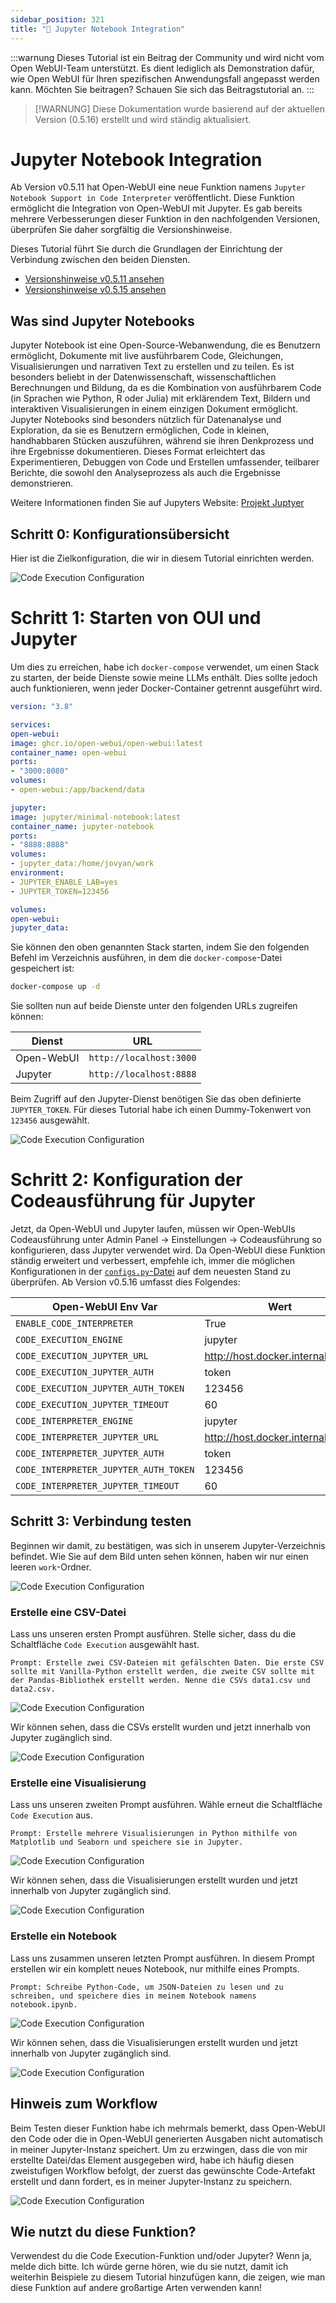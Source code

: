 ```yaml
---
sidebar_position: 321
title: "🐍 Jupyter Notebook Integration"
---
```


:::warnung
Dieses Tutorial ist ein Beitrag der Community und wird nicht vom Open WebUI-Team unterstützt. Es dient lediglich als Demonstration dafür, wie Open WebUI für Ihren spezifischen Anwendungsfall angepasst werden kann. Möchten Sie beitragen? Schauen Sie sich das Beitragstutorial an.
:::

> [!WARNUNG]
> Diese Dokumentation wurde basierend auf der aktuellen Version (0.5.16) erstellt und wird ständig aktualisiert.


# Jupyter Notebook Integration

Ab Version v0.5.11 hat Open-WebUI eine neue Funktion namens `Jupyter Notebook Support in Code Interpreter` veröffentlicht. Diese Funktion ermöglicht die Integration von Open-WebUI mit Jupyter. Es gab bereits mehrere Verbesserungen dieser Funktion in den nachfolgenden Versionen, überprüfen Sie daher sorgfältig die Versionshinweise.

Dieses Tutorial führt Sie durch die Grundlagen der Einrichtung der Verbindung zwischen den beiden Diensten.

- [Versionshinweise v0.5.11 ansehen](https://github.com/open-webui/open-webui/releases/tag/v0.5.11)
- [Versionshinweise v0.5.15 ansehen](https://github.com/open-webui/open-webui/releases/tag/v0.5.14)

## Was sind Jupyter Notebooks

Jupyter Notebook ist eine Open-Source-Webanwendung, die es Benutzern ermöglicht, Dokumente mit live ausführbarem Code, Gleichungen, Visualisierungen und narrativen Text zu erstellen und zu teilen. Es ist besonders beliebt in der Datenwissenschaft, wissenschaftlichen Berechnungen und Bildung, da es die Kombination von ausführbarem Code (in Sprachen wie Python, R oder Julia) mit erklärendem Text, Bildern und interaktiven Visualisierungen in einem einzigen Dokument ermöglicht. Jupyter Notebooks sind besonders nützlich für Datenanalyse und Exploration, da sie es Benutzern ermöglichen, Code in kleinen, handhabbaren Stücken auszuführen, während sie ihren Denkprozess und ihre Ergebnisse dokumentieren. Dieses Format erleichtert das Experimentieren, Debuggen von Code und Erstellen umfassender, teilbarer Berichte, die sowohl den Analyseprozess als auch die Ergebnisse demonstrieren.

Weitere Informationen finden Sie auf Jupyters Website: [Projekt Juptyer](https://jupyter.org/)

## Schritt 0: Konfigurationsübersicht

Hier ist die Zielkonfiguration, die wir in diesem Tutorial einrichten werden.

![Code Execution Configuration](/images/tutorials/jupyter/jupyter-code-execution.png)

# Schritt 1: Starten von OUI und Jupyter

Um dies zu erreichen, habe ich `docker-compose` verwendet, um einen Stack zu starten, der beide Dienste sowie meine LLMs enthält. Dies sollte jedoch auch funktionieren, wenn jeder Docker-Container getrennt ausgeführt wird.

```yaml title="docker-compose.yml"
version: "3.8"

services:
open-webui:
image: ghcr.io/open-webui/open-webui:latest
container_name: open-webui
ports:
- "3000:8080"
volumes:
- open-webui:/app/backend/data

jupyter:
image: jupyter/minimal-notebook:latest
container_name: jupyter-notebook
ports:
- "8888:8888"
volumes:
- jupyter_data:/home/jovyan/work
environment:
- JUPYTER_ENABLE_LAB=yes
- JUPYTER_TOKEN=123456

volumes:
open-webui:
jupyter_data:
```

Sie können den oben genannten Stack starten, indem Sie den folgenden Befehl im Verzeichnis ausführen, in dem die `docker-compose`-Datei gespeichert ist:

```bash title="Run docker-compose"
docker-compose up -d
```

Sie sollten nun auf beide Dienste unter den folgenden URLs zugreifen können:

| Dienst | URL |
| ---------- | ----------------------- |
| Open-WebUI | `http://localhost:3000` |
| Jupyter | `http://localhost:8888` |

Beim Zugriff auf den Jupyter-Dienst benötigen Sie das oben definierte `JUPYTER_TOKEN`. Für dieses Tutorial habe ich einen Dummy-Tokenwert von `123456` ausgewählt.

![Code Execution Configuration](/images/tutorials/jupyter/jupyter-token.png)

# Schritt 2: Konfiguration der Codeausführung für Jupyter

Jetzt, da Open-WebUI und Jupyter laufen, müssen wir Open-WebUIs Codeausführung unter Admin Panel -> Einstellungen -> Codeausführung so konfigurieren, dass Jupyter verwendet wird. Da Open-WebUI diese Funktion ständig erweitert und verbessert, empfehle ich, immer die möglichen Konfigurationen in der [`configs.py`-Datei](https://github.com/open-webui/open-webui/blob/6fedd72e3973e1d13c9daf540350cd822826bf27/backend/open_webui/routers/configs.py#L72) auf dem neuesten Stand zu überprüfen. Ab Version v0.5.16 umfasst dies Folgendes:

| Open-WebUI Env Var | Wert |
| ------------------------------------- | -------------------------------- |
| `ENABLE_CODE_INTERPRETER` | True |
| `CODE_EXECUTION_ENGINE` | jupyter |
| `CODE_EXECUTION_JUPYTER_URL` | http://host.docker.internal:8888 |
| `CODE_EXECUTION_JUPYTER_AUTH` | token |
| `CODE_EXECUTION_JUPYTER_AUTH_TOKEN` | 123456 |
| `CODE_EXECUTION_JUPYTER_TIMEOUT` | 60 |
| `CODE_INTERPRETER_ENGINE` | jupyter |
| `CODE_INTERPRETER_JUPYTER_URL` | http://host.docker.internal:8888 |
| `CODE_INTERPRETER_JUPYTER_AUTH` | token |
| `CODE_INTERPRETER_JUPYTER_AUTH_TOKEN` | 123456 |
| `CODE_INTERPRETER_JUPYTER_TIMEOUT` | 60 |

## Schritt 3: Verbindung testen

Beginnen wir damit, zu bestätigen, was sich in unserem Jupyter-Verzeichnis befindet. Wie Sie auf dem Bild unten sehen können, haben wir nur einen leeren `work`-Ordner.

![Code Execution Configuration](/images/tutorials/jupyter/jupyter-empty.png)

### Erstelle eine CSV-Datei

Lass uns unseren ersten Prompt ausführen. Stelle sicher, dass du die Schaltfläche `Code Execution` ausgewählt hast.

```
Prompt: Erstelle zwei CSV-Dateien mit gefälschten Daten. Die erste CSV sollte mit Vanilla-Python erstellt werden, die zweite CSV sollte mit der Pandas-Bibliothek erstellt werden. Nenne die CSVs data1.csv und data2.csv.
```

![Code Execution Configuration](/images/tutorials/jupyter/jupyter-create-csv.png)

Wir können sehen, dass die CSVs erstellt wurden und jetzt innerhalb von Jupyter zugänglich sind.

![Code Execution Configuration](/images/tutorials/jupyter/jupyter-view-csv.png)

### Erstelle eine Visualisierung

Lass uns unseren zweiten Prompt ausführen. Wähle erneut die Schaltfläche `Code Execution` aus.

```
Prompt: Erstelle mehrere Visualisierungen in Python mithilfe von Matplotlib und Seaborn und speichere sie in Jupyter.
```

![Code Execution Configuration](/images/tutorials/jupyter/jupyter-create-viz.png)

Wir können sehen, dass die Visualisierungen erstellt wurden und jetzt innerhalb von Jupyter zugänglich sind.

![Code Execution Configuration](/images/tutorials/jupyter/jupyter-view-viz.png)

### Erstelle ein Notebook

Lass uns zusammen unseren letzten Prompt ausführen. In diesem Prompt erstellen wir ein komplett neues Notebook, nur mithilfe eines Prompts.

```
Prompt: Schreibe Python-Code, um JSON-Dateien zu lesen und zu schreiben, und speichere dies in meinem Notebook namens notebook.ipynb.
```

![Code Execution Configuration](/images/tutorials/jupyter/jupyter-create-notebook.png)

Wir können sehen, dass die Visualisierungen erstellt wurden und jetzt innerhalb von Jupyter zugänglich sind.

![Code Execution Configuration](/images/tutorials/jupyter/jupyter-view-notebook.png)

## Hinweis zum Workflow

Beim Testen dieser Funktion habe ich mehrmals bemerkt, dass Open-WebUI den Code oder die in Open-WebUI generierten Ausgaben nicht automatisch in meiner Jupyter-Instanz speichert. Um zu erzwingen, dass die von mir erstellte Datei/das Element ausgegeben wird, habe ich häufig diesen zweistufigen Workflow befolgt, der zuerst das gewünschte Code-Artefakt erstellt und dann fordert, es in meiner Jupyter-Instanz zu speichern.

![Code Execution Configuration](/images/tutorials/jupyter/jupyter-workflow.png)

## Wie nutzt du diese Funktion?

Verwendest du die Code Execution-Funktion und/oder Jupyter? Wenn ja, melde dich bitte. Ich würde gerne hören, wie du sie nutzt, damit ich weiterhin Beispiele zu diesem Tutorial hinzufügen kann, die zeigen, wie man diese Funktion auf andere großartige Arten verwenden kann!
